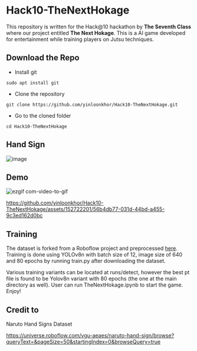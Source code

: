 # Hack10-TheNextHokage

This repository is written for the Hack@10 hackathon by **The Seventh Class** where our project entitled **The Next Hokage**. This is a AI game developed for entertainment while training players on Jutsu techniques.

## Download the Repo

- Install git
```
sudo apt install git
```

- Clone the repository
```
git clone https://github.com/yinloonkhor/Hack10-TheNextHokage.git
```

- Go to the cloned folder
```
cd Hack10-TheNextHokage
```

## Hand Sign
![image](https://github.com/yinloonkhor/Hack10-TheNextHokage/assets/152722201/2f481b3a-9abc-4838-b57f-ab652cba79f2)

## Demo
![ezgif com-video-to-gif](https://github.com/yinloonkhor/Hack10-TheNextHokage/assets/152722201/bd8de2c6-c677-4b48-baf9-a58baa65bdf0)



https://github.com/yinloonkhor/Hack10-TheNextHokage/assets/152722201/56b4db77-031d-44bd-a455-9c3ed162d0bc



## Training
The dataset is forked from a Roboflow project and preprocessed [here](https://app.roboflow.com/eddy-miner-mwie9/naruto-t7o4a/2). Training is done using YOLOv8n with batch size of 12, image size of 640 and 80 epochs by running train.py after downloading the dataset.

Various training variants can be located at runs/detect, however the best pt file is found to be Yolov8n variant with 80 epochs (the one at the main directory as well). User can run TheNextHokage.ipynb to start the game. Enjoy!


## Credit to
Naruto Hand Signs Dataset

https://universe.roboflow.com/vgu-aeaes/naruto-hand-sign/browse?queryText=&pageSize=50&startingIndex=0&browseQuery=true
